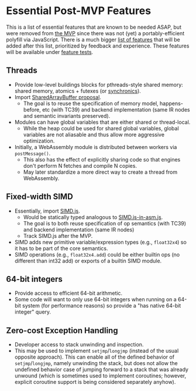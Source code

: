 # Essential Post-MVP Features

This is a list of essential features that are known to be needed ASAP, but were
removed from [the MVP](MVP.md) since there was not (yet) a portably-efficient
polyfill via JavaScript. There is a much bigger
[list of features](FutureFeatures.md) that will be added after this list,
prioritized by feedback and experience. These features will be available under
[feature tests](FeatureTest.md).

## Threads
* Provide low-level buildings blocks for pthreads-style shared memory: shared memory,
  atomics + futexes (or [synchronics](http://www.open-std.org/jtc1/sc22/wg21/docs/papers/2014/n4195.pdf)).
* Import [SharedArrayBuffer proposal](https://docs.google.com/document/d/1NDGA_gZJ7M7w1Bh8S0AoDyEqwDdRh4uSoTPSNn77PFk).
  * The goal is to reuse the specification of memory model, happens-before, etc (with TC39) and backend implementation
    (same IR nodes and semantic invariants preserved).
* Modules can have global variables that are either shared or thread-local.
  * While the heap could be used for shared global variables, global variables are not aliasable
    and thus allow more aggressive optimization.
* Initially, a WebAssembly module is distributed between workers via `postMessage()`.
  * This also has the effect of explicitly sharing code so that engines don't
    perform N fetches and compile N copies.
  * May later standardize a more direct way to create a thread from WebAssembly.

## Fixed-width SIMD
* Essentially, import [SIMD.js](https://github.com/johnmccutchan/ecmascript_simd).
  * Would be statically typed analogous to [SIMD.js-in-asm.js](http://discourse.specifiction.org/t/request-for-comments-simd-js-in-asm-js).
  * The goal is to both reuse specification of op semantics (with TC39) and backend implementation (same IR nodes)
  * Track SIMD.js after the MVP.
* SIMD adds new primitive variable/expression types (e.g., `float32x4`) so it has to be part of
  the core semantics.
* SIMD operations (e.g., `float32x4.add`) could be either builtin ops (no different than int32 add) or
  exports of a builtin SIMD module.

## 64-bit integers
* Provide access to efficient 64-bit arithmetic.
* Some code will want to only use 64-bit integers when running on a 64-bit system (for performance
  reasons) so provide a "has native 64-bit integer" query.

## Zero-cost Exception Handling
* Developer access to stack unwinding and inspection.
* This may be used to implement `setjmp`/`longjmp` (instead of the usual
  opposite approach). This can enable all of the defined behavior of
  `setjmp`/`longjmp`, namely unwinding the stack, but does not allow
  the undefined behavior case of jumping forward to a stack that
  was already unwound (which is sometimes used to implement coroutines;
  however, explicit coroutine support is being considered separately
  anyhow).
